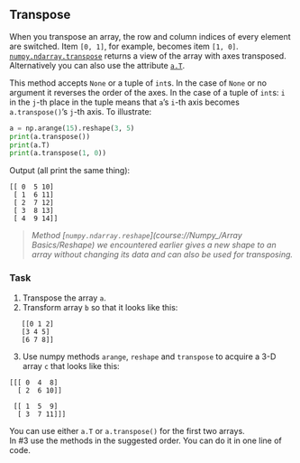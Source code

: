 ## Transpose

When you transpose an array, the row and column indices of every 
element are switched. Item `[0, 1]`, for example, becomes item `[1, 0]`.
[`numpy.ndarray.transpose`](https://numpy.org/doc/stable/reference/generated/numpy.ndarray.transpose.html#numpy.ndarray.transpose) returns a view of the array with axes transposed.
Alternatively you can also use the attribute [`a.T`](https://numpy.org/doc/stable/reference/generated/numpy.ndarray.T.html#numpy.ndarray.T).

This method accepts `None` or a tuple of `int`s. In the case of `None` or no argument it reverses the order of the axes.
In the case of a tuple of `int`s: `i` in the `j`-th place in the tuple means that `a`’s `i`-th axis becomes `a.transpose()`’s `j`-th axis.
To illustrate:

```python
a = np.arange(15).reshape(3, 5)
print(a.transpose())
print(a.T)
print(a.transpose(1, 0))
```
Output (all print the same thing):
```text
[[ 0  5 10]
 [ 1  6 11]
 [ 2  7 12]
 [ 3  8 13]
 [ 4  9 14]]
```

> <i>Method [`numpy.ndarray.reshape`](course://Numpy_/Array Basics/Reshape) we encountered earlier
gives a new shape to an array without changing its data and can also be used for transposing.</i>

### Task 
1. Transpose the array `a`.
2. Transform array `b` so that it looks like this:
```text
   [[0 1 2]
   [3 4 5]
   [6 7 8]]
```
3. Use numpy methods `arange`, `reshape` and `transpose` to acquire a 3-D array `c` that looks like this:
```text
[[[ 0  4  8]
  [ 2  6 10]]

 [[ 1  5  9]
  [ 3  7 11]]]
```

<div class="hint">You can use either <code>a.T</code> or <code>a.transpose()</code> for the first two arrays.</div>

<div class="hint">In #3 use the methods in the suggested order. You can do it in one line of code.</div>
